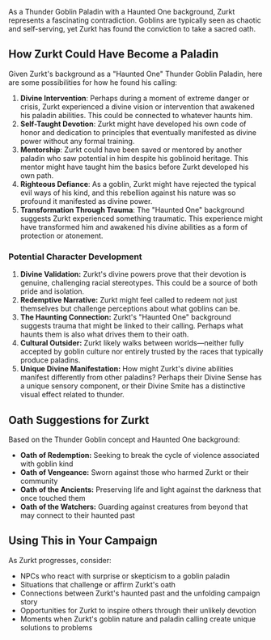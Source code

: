 As a Thunder Goblin Paladin with a Haunted One background, Zurkt represents a fascinating contradiction. Goblins are typically seen as chaotic and self-serving, yet Zurkt has found the conviction to take a sacred oath.
## How Zurkt Could Have Become a Paladin

Given Zurkt's background as a "Haunted One" Thunder Goblin Paladin, here are some possibilities for how he found his calling:

1. **Divine Intervention**: Perhaps during a moment of extreme danger or crisis, Zurkt experienced a divine vision or intervention that awakened his paladin abilities. This could be connected to whatever haunts him.
2. **Self-Taught Devotion**: Zurkt might have developed his own code of honor and dedication to principles that eventually manifested as divine power without any formal training.
3. **Mentorship**: Zurkt could have been saved or mentored by another paladin who saw potential in him despite his goblinoid heritage. This mentor might have taught him the basics before Zurkt developed his own path.
4. **Righteous Defiance**: As a goblin, Zurkt might have rejected the typical evil ways of his kind, and this rebellion against his nature was so profound it manifested as divine power.
5. **Transformation Through Trauma**: The "Haunted One" background suggests Zurkt experienced something traumatic. This experience might have transformed him and awakened his divine abilities as a form of protection or atonement.

### Potential Character Development

1. **Divine Validation:** Zurkt's divine powers prove that their devotion is genuine, challenging racial stereotypes. This could be a source of both pride and isolation.
2. **Redemptive Narrative:** Zurkt might feel called to redeem not just themselves but challenge perceptions about what goblins can be.
3. **The Haunting Connection:** Zurkt's "Haunted One" background suggests trauma that might be linked to their calling. Perhaps what haunts them is also what drives them to their oath.
4. **Cultural Outsider:** Zurkt likely walks between worlds—neither fully accepted by goblin culture nor entirely trusted by the races that typically produce paladins.
5. **Unique Divine Manifestation:** How might Zurkt's divine abilities manifest differently from other paladins? Perhaps their Divine Sense has a unique sensory component, or their Divine Smite has a distinctive visual effect related to thunder.

## Oath Suggestions for Zurkt

Based on the Thunder Goblin concept and Haunted One background:

- **Oath of Redemption:** Seeking to break the cycle of violence associated with goblin kind
- **Oath of Vengeance:** Sworn against those who harmed Zurkt or their community
- **Oath of the Ancients:** Preserving life and light against the darkness that once touched them
- **Oath of the Watchers:** Guarding against creatures from beyond that may connect to their haunted past

## Using This in Your Campaign

As Zurkt progresses, consider:

- NPCs who react with surprise or skepticism to a goblin paladin
- Situations that challenge or affirm Zurkt's oath
- Connections between Zurkt's haunted past and the unfolding campaign story
- Opportunities for Zurkt to inspire others through their unlikely devotion
- Moments when Zurkt's goblin nature and paladin calling create unique solutions to problems